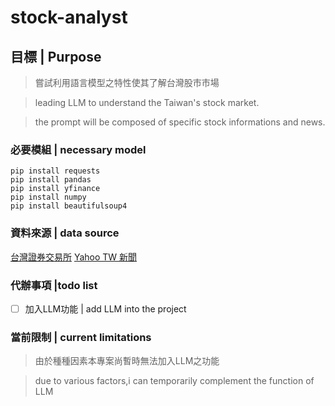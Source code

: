 # stock-analyst

## 目標 | Purpose 
> 嘗試利用語言模型之特性使其了解台灣股市市場

> leading LLM to understand the Taiwan's stock market.

>  the prompt will be composed of specific stock informations and news.


### 必要模組 | necessary model
```
pip install requests
pip install pandas
pip install yfinance
pip install numpy
pip install beautifulsoup4
```
### 資料來源 | data source
[台灣證券交易所](https://openapi.twse.com.tw/)
[Yahoo TW 新聞](https://tw.news.yahoo.com)

### 代辦事項 |todo list
- [ ] 加入LLM功能 | add LLM into the project

### 當前限制 | current limitations
> 由於種種因素本專案尚暫時無法加入LLM之功能

> due to various factors,i can temporarily complement the function of LLM 
